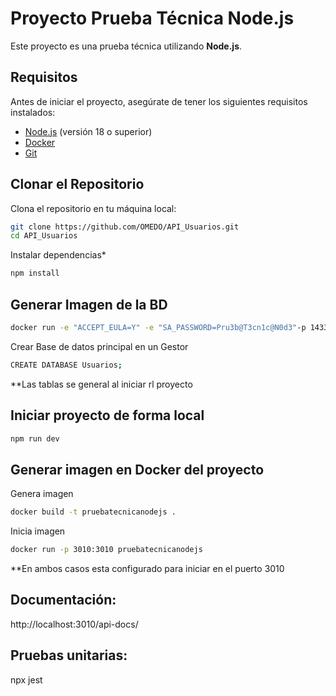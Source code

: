 # Proyecto Prueba Técnica Node.js

Este proyecto es una prueba técnica utilizando **Node.js**.

## Requisitos

Antes de iniciar el proyecto, asegúrate de tener los siguientes requisitos instalados:

- [Node.js](https://nodejs.org/) (versión 18 o superior)
- [Docker](https://www.docker.com/) 
- [Git](https://git-scm.com/) 

## Clonar el Repositorio

Clona el repositorio en tu máquina local:

```bash
git clone https://github.com/OMEDO/API_Usuarios.git
cd API_Usuarios
```

Instalar dependencias*
```bash
npm install
```

## Generar Imagen de la BD
```bash
docker run -e "ACCEPT_EULA=Y" -e "SA_PASSWORD=Pru3b@T3cn1c@N0d3"-p 1433:1433 --name mi_sqlserver -v sqlserver_data:/var/opt/mssql -d mcr.microsoft.com/mssql/server:latest
```

Crear Base de datos principal en un Gestor
```bash
CREATE DATABASE Usuarios;
```

**Las tablas se general al iniciar rl proyecto


## Iniciar proyecto de forma local
```bash
npm run dev
```


## Generar imagen en Docker del proyecto

Genera imagen
```bash
docker build -t pruebatecnicanodejs . 
```

Inicia imagen
```bash
docker run -p 3010:3010 pruebatecnicanodejs  
```

**En ambos casos esta configurado para iniciar en el puerto 3010


## Documentación:
http://localhost:3010/api-docs/


## Pruebas unitarias:
npx jest


